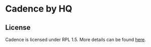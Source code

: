 Cadence by HQ
=============

## License

Cadence is licensed under RPL 1.5. More details can be found [here](https://github.com/hq-io/cadence/blob/master/LICENSE).
